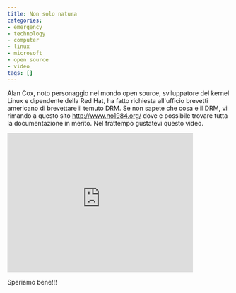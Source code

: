 ```yaml
---
title: Non solo natura
categories:
- emergency
- technology
- computer
- linux
- microsoft
- open source
- video
tags: []
---
```

Alan Cox, noto personaggio nel mondo open source, sviluppatore del kernel
Linux e dipendente della Red Hat, ha fatto richiesta all'ufficio brevetti
americano di brevettare il temuto DRM. Se non sapete che cosa e il DRM, vi
rimando a questo sito <http://www.no1984.org/> dove e possibile trovare tutta
la documentazione in merito. Nel frattempo gustatevi questo video.

<iframe width="420" height="315" src="https://www.youtube.com/embed/NKpMfIu83sw" frameborder="0" allowfullscreen></iframe>

Speriamo bene!!!

